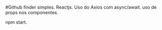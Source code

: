 #Github finder simples.
Reactjs.
Uso do Axios com async/await.
uso de props nos componentes.

npm start.
